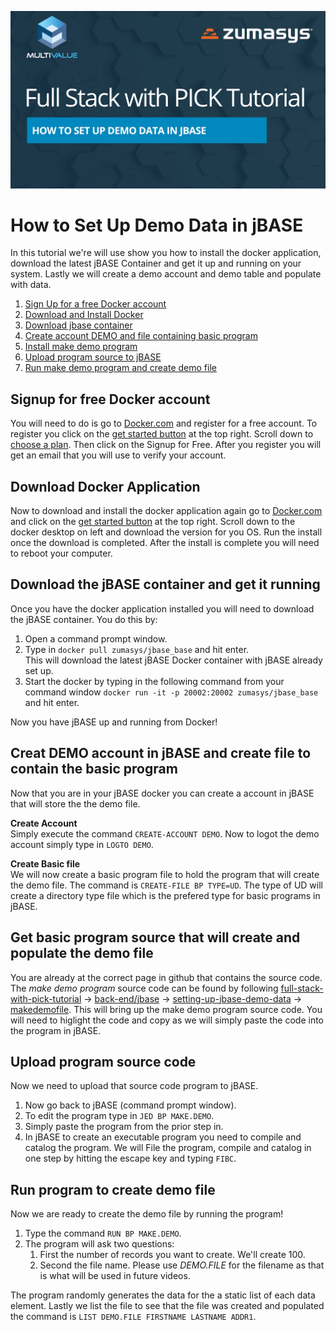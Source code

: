[![Getting jBASE Docker running and create demo data](video-thumb.jpg)](https://youtu.be/gkHoVHq4J2c)
  
# How to Set Up Demo Data in jBASE
In this tutorial we're will use show you how to install the docker application, download the latest jBASE Container and get it up and running on your system. Lastly we will create a demo account and demo table and populate with data.

1. [Sign Up for a free Docker account](#signup-for-free-docker-account)
1. [Download and Install Docker](#download-docker-application)
1. [Download jbase container](#download-the-jbase-container-and-get-it-running)
1. [Create account DEMO and file containing basic program](#creat-demo-account-in-jbase-and-create-file-to-contain-the-basic-program)
1. [Install make demo program](#get-basic-program-source-that-will-create-and-populate-the-demo-file)
1. [Upload program source to jBASE](#upload-program-source-code)
1. [Run make demo program and create demo file](#run-program-to-create-demo-file)

## Signup for free Docker account
You will need to do is go to [Docker.com](https://www.docker.com) and register for a free account.  To register you click on the [get started button](https://www.docker.com/get-started) at the top right. Scroll down to [choose a plan](https://www.docker.com/pricing). Then click on the Signup for Free. After you register you will get an email that you will use to verify your account.

## Download Docker Application
Now to download and install the docker application again go to [Docker.com](https://www.docker.com) and click on the [get started button](https://www.docker.com/get-started) at the top right.  Scroll down to the docker desktop on left and download the version for you OS. Run the install once the download is completed. After the install is complete you will need to reboot your computer.

## Download the jBASE container and get it running
Once you have the docker application installed you will need to download the jBASE container. You do this by:
  
1. Open a command prompt window.
1. Type in `docker pull zumasys/jbase_base` and hit enter.  
  This will download the latest jBASE Docker container with jBASE already set up. 
1. Start the docker by typing in the following command from your command window `docker run -it -p 20002:20002 zumasys/jbase_base` and hit enter.
  
Now you have jBASE up and running from Docker! 
  
## Creat DEMO account in jBASE and create file to contain the basic program
Now that you are in your jBASE docker you can create a account in jBASE that will store the the demo file. 
  
**Create Account**  
Simply execute the command `CREATE-ACCOUNT DEMO`. Now to logot the demo account simply type in `LOGTO DEMO`. 
  
**Create Basic file**  
We will now create a basic program file to hold the program that will create the demo file.  The command is `CREATE-FILE BP TYPE=UD`. The type of UD will create a directory type file which is the prefered type for basic programs in jBASE.
  
## Get basic program source that will create and populate the demo file
 You are already at the correct page in github that contains the source code.  The *make demo program* source code can be found by following [full-stack-with-pick-tutorial](https://github.com/pickmultivalue/full-stack-with-pick-tutorial) -> [back-end/jbase](https://github.com/pickmultivalue/full-stack-with-pick-tutorial/tree/master/back-end/jbase) -> [setting-up-jbase-demo-data](https://github.com/pickmultivalue/full-stack-with-pick-tutorial/tree/master/back-end/jbase/setting-up-jbase-demo-data) -> [makedemofile](https://github.com/pickmultivalue/full-stack-with-pick-tutorial/blob/master/back-end/jbase/setting-up-jbase-demo-data/makedemofile). This will bring up the make demo program source code. You will need to higlight the code and copy as we will simply paste the code into the program in jBASE.
  
## Upload program source code
Now we need to upload that source code program to jBASE. 
  
1. Now go back to jBASE (command prompt window).
1. To edit the program type in `JED BP MAKE.DEMO`. 
1. Simply paste the program from the prior step in. 
1. In jBASE to create an executable program you need to compile and catalog the program. We will File the program, compile and catalog in one step by hitting the escape key and typing `FIBC`. 
  
## Run program to create demo file  
Now we are ready to create the demo file by running the program!
  
1. Type the command `RUN BP MAKE.DEMO`. 
1. The program will ask two questions: 
   1. First the number of records you want to create. We'll create 100. 
   1. Second the file name. Please use *DEMO.FILE* for the filename as that is what will be used in future videos.  
    
The program randomly generates the data for the a static list of each data element. Lastly we list the file to see that the file was created and populated the command is `LIST DEMO.FILE FIRSTNAME LASTNAME ADDR1`.
